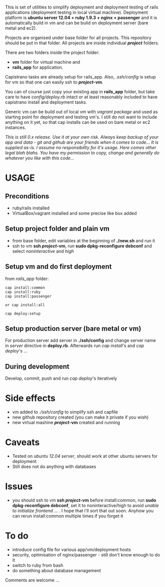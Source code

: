 This is set of utilities to simplify deployment and deployment testing of rails applications (deployment testing in local virtual machine). Deployment platform is **ubuntu server 12.04 + ruby 1.9.3 + nginx + passenger** and it is automatically build in vm and can be build on deployment server (bare metal and ec2).

Projects are organised under base folder for all projects. This repository should be put in that folder. All projects are inside individual **_project_** folders. 

There are two folders inside the project folder:
* **vm** folder for virtual machine and 
* **rails_app** for application. 

Capistrano tasks are already setup for rails_app. Also, _.ssh/config_ is setup for vm so that one can easily ssh to **_project_-vm**. 

You can of course just copy your existing app in **rails_app** folder, but take care to have _config/deploy.rb_ intact or at least reasonably included to have capistrano install and deployment tasks.

Generic vm can be build out of local vm with _vagrant package_ and used as starting point for deployment and testing vm's. I still do not want to include anything on it yet, so that cap installs can be used on bare metal or ec2 instances.

_This is still 0.x release. Use it at your own risk. Always keep backup of your app and data - git and github are your friends when it comes to code... It is supplied as-is. I assume no responsibility for it's usage. Here comes other legal blah blahs. You have my permission to copy, change and generally do whatever you like with this code..._

USAGE
=====

Preconditions
-------------
* ruby/rails installed
* VirtualBox/vagrant installed and some precise like box added

Setup project folder and plain vm
---------------------------------
* from base folder, edit variables at the beginning of **./new.sh** and run it
* ssh to vm **ssh _project_-vm**, run **sudo dpkg-reconfigure debconf** and select _noninteractive_ and _high_

Setup vm and do first deployment
--------------------------------
from _rails_app_ folder:

    cap install:common
    cap install:ruby
    cap install:passenger

    or cap install:all

    cap deploy:setup

Setup production server (bare metal or vm)
------------------------------------------
For production server add server in **./ssh/config** and change server name in _server_ directive in **deploy.rb**. Afterwards run _cap install_'s and _cap deploy_'s ...

During development
------------------
Develop, commit, push and run _cap deploy_'s iteratively

Side effects
============
* vm added to _./ssh/config_ to simplify ssh and capfile 
* new github repository created (you can make it private if you wish)
* new virtual mashine **_project_-vm** created and running

Caveats
=======
* Tested on _ubuntu 12.04 server_, should work at other ubuntu servers for deployment
* Still does not do anything with databases

Issues
======
* you should ssh to vm **ssh _project_-vm** before install:common, run **sudo dpkg-reconfigure debconf**, set it to noninteractive/high to avoid _unable to initialize frontend ..._ . I hope that i'll sort that out soon. Anyhow you can rerun install:common multiple times if you forget it

To do
=====
* introduce config file for various app/vm/deployment hosts
* security, optimisation of nginx/passenger - still don't know enough to do it
* switch to ruby from bash
* do something about database management

Comments are welcome ... 
